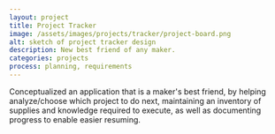 ```yaml
---
layout: project
title: Project Tracker
image: /assets/images/projects/tracker/project-board.png
alt: sketch of project tracker design
description: New best friend of any maker.
categories: projects
process: planning, requirements
---
```


Conceptualized an application that is a maker's best friend, by helping analyze/choose which project to do next, maintaining an inventory of supplies and knowledge required to execute, as well as documenting progress to enable easier resuming.

